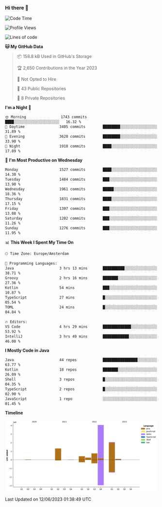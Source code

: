 ### Hi there 👋


<!--START_SECTION:waka-->
![Code Time](http://img.shields.io/badge/Code%20Time-3%2C243%20hrs%2025%20mins-blue)

![Profile Views](http://img.shields.io/badge/Profile%20Views-29-blue)

![Lines of code](https://img.shields.io/badge/From%20Hello%20World%20I%27ve%20Written-9.0%20million%20lines%20of%20code-blue)

**🐱 My GitHub Data** 

> 📦 158.8 kB Used in GitHub's Storage 
 > 
> 🏆 2,650 Contributions in the Year 2023
 > 
> 🚫 Not Opted to Hire
 > 
> 📜 43 Public Repositories 
 > 
> 🔑 8 Private Repositories 
 > 
**I'm a Night 🦉** 

```text
🌞 Morning                1743 commits        ████░░░░░░░░░░░░░░░░░░░░░   16.32 % 
🌆 Daytime                3405 commits        ████████░░░░░░░░░░░░░░░░░   31.89 % 
🌃 Evening                3620 commits        ████████░░░░░░░░░░░░░░░░░   33.90 % 
🌙 Night                  1910 commits        ████░░░░░░░░░░░░░░░░░░░░░   17.89 % 
```
📅 **I'm Most Productive on Wednesday** 

```text
Monday                   1527 commits        ████░░░░░░░░░░░░░░░░░░░░░   14.30 % 
Tuesday                  1484 commits        ███░░░░░░░░░░░░░░░░░░░░░░   13.90 % 
Wednesday                1961 commits        █████░░░░░░░░░░░░░░░░░░░░   18.36 % 
Thursday                 1831 commits        ████░░░░░░░░░░░░░░░░░░░░░   17.15 % 
Friday                   1397 commits        ███░░░░░░░░░░░░░░░░░░░░░░   13.08 % 
Saturday                 1202 commits        ███░░░░░░░░░░░░░░░░░░░░░░   11.26 % 
Sunday                   1276 commits        ███░░░░░░░░░░░░░░░░░░░░░░   11.95 % 
```


📊 **This Week I Spent My Time On** 

```text
🕑︎ Time Zone: Europe/Amsterdam

💬 Programming Languages: 
Java                     3 hrs 13 mins       ██████████░░░░░░░░░░░░░░░   38.71 % 
Groovy                   2 hrs 16 mins       ███████░░░░░░░░░░░░░░░░░░   27.36 % 
Kotlin                   54 mins             ███░░░░░░░░░░░░░░░░░░░░░░   10.87 % 
TypeScript               27 mins             █░░░░░░░░░░░░░░░░░░░░░░░░   05.54 % 
TOML                     24 mins             █░░░░░░░░░░░░░░░░░░░░░░░░   04.84 % 

🔥 Editors: 
VS Code                  4 hrs 29 mins       █████████████░░░░░░░░░░░░   53.92 % 
IntelliJ                 3 hrs 49 mins       ████████████░░░░░░░░░░░░░   46.08 % 
```

**I Mostly Code in Java** 

```text
Java                     44 repos            ████████████████░░░░░░░░░   63.77 % 
Kotlin                   18 repos            ███████░░░░░░░░░░░░░░░░░░   26.09 % 
Shell                    3 repos             █░░░░░░░░░░░░░░░░░░░░░░░░   04.35 % 
TypeScript               2 repos             █░░░░░░░░░░░░░░░░░░░░░░░░   02.90 % 
JavaScript               1 repo              ░░░░░░░░░░░░░░░░░░░░░░░░░   01.45 % 
```



**Timeline**

![Lines of Code chart](https://raw.githubusercontent.com/powercasgamer/powercasgamer/master/assets/bar_graph.png)


 Last Updated on 12/06/2023 01:38:49 UTC
<!--END_SECTION:waka-->
